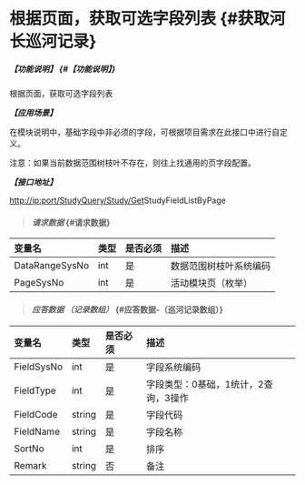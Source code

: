 # 根据页面，获取可选字段列表 {#获取河长巡河记录}

##### _【功能说明】_ {#【功能说明】}

根据页面，获取可选字段列表

_**【应用场景】**_

在模块说明中，基础字段中非必须的字段，可根据项目需求在此接口中进行自定义。

注意：如果当前数据范围树枝叶不存在，则往上找通用的页字段配置。

_**【接口地址】**_

[http://ip:port/StudyQuery/Study/Get](http://ip:port/HMQuery/PatrolRiver/GetPatrolRivers)StudyFieldListByPage

> #### _请求数据_ {#请求数据}

| 变量名 | 类型 | 是否必须 | 描述 |
| :--- | :--- | :--- | :--- |
| DataRangeSysNo | int | 是 | 数据范围树枝叶系统编码 |
| PageSysNo | int | 是 | 活动模块页（枚举） |

> #### _应答数据 （记录数组）_ {#应答数据-（巡河记录数组）}

| 变量名 | 类型 | 是否必须 | 描述 |
| :--- | :--- | :--- | :--- |
| FieldSysNo | int | 是 | 字段系统编码 |
| FieldType | int | 是 | 字段类型：0基础，1统计，2查询，3操作 |
| FieldCode | string | 是 | 字段代码 |
| FieldName | string | 是 | 字段名称 |
| SortNo | int | 是 | 排序 |
| Remark | string | 否 | 备注 |



